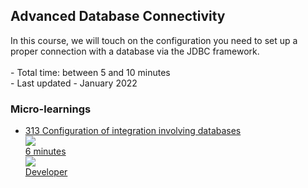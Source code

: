 <div class="ez-academy">
	<div class="ez-academy__body">
		<main class="master">
	<h2 class="title">Advanced Database Connectivity</h2>
    <p>
        In this course, we will touch on the configuration you need to set up a proper connection with a database via the JDBC framework.
        </br></br>
        - Total time: between 5 and 10 minutes
        </br>
        - Last updated - January 2022
    </p>
    <h3 class="title">Micro-learnings</h3>
    <ul class="strip-container">       
		<li class="strip">
            <a href="../../docs/microlearning/advanced-database-connectivity-configuration" class="strip__link">
            <label for="" class="strip__label">
                <span>313</span>
                Configuration of integration involving databases
            </label>
            <div class="strip__attribute">
                <img class="strip__attribute-icon strip__attribute-icon--duration" src="../../img/microlearning/academy_index/icon-duration32.svg"/>
                <div class="strip__attribute-label">6 minutes</div>
            </div>
            <div class="strip__attribute">
                <img class="strip__attribute-icon strip__attribute-icon--roles" src="../../img/microlearning/academy_index/icon-roles32.svg"/>
                <div class="strip__attribute-label">Developer</div>
            </div>
			</a>
        </li>
    </main>
    </div>
</div>